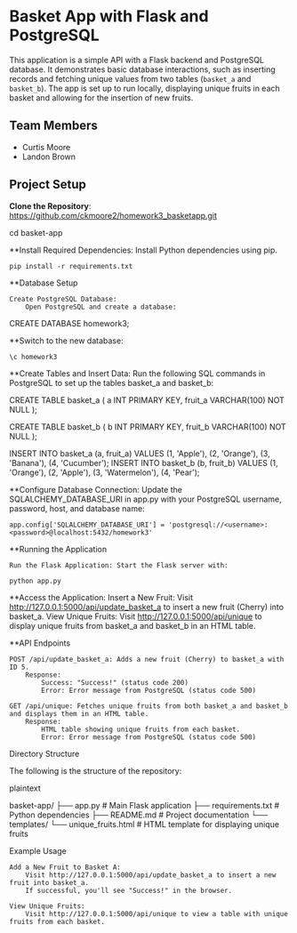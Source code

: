 # Basket App with Flask and PostgreSQL

This application is a simple API with a Flask backend and PostgreSQL database. It demonstrates basic database interactions, such as inserting records and fetching unique values from two tables (`basket_a` and `basket_b`). The app is set up to run locally, displaying unique fruits in each basket and allowing for the insertion of new fruits.

## Team Members
- Curtis Moore
- Landon Brown

## Project Setup

**Clone the Repository**:
   https://github.com/ckmoore2/homework3_basketapp.git
   
   cd basket-app

**Install Required Dependencies: Install Python dependencies using pip.

    pip install -r requirements.txt

**Database Setup

    Create PostgreSQL Database:
        Open PostgreSQL and create a database:

CREATE DATABASE homework3;

**Switch to the new database:

    \c homework3

**Create Tables and Insert Data: Run the following SQL commands in PostgreSQL to set up the tables basket_a and basket_b:

CREATE TABLE basket_a (
    a INT PRIMARY KEY,
    fruit_a VARCHAR(100) NOT NULL
);

CREATE TABLE basket_b (
    b INT PRIMARY KEY,
    fruit_b VARCHAR(100) NOT NULL
);

INSERT INTO basket_a (a, fruit_a) VALUES (1, 'Apple'), (2, 'Orange'), (3, 'Banana'), (4, 'Cucumber');
INSERT INTO basket_b (b, fruit_b) VALUES (1, 'Orange'), (2, 'Apple'), (3, 'Watermelon'), (4, 'Pear');

**Configure Database Connection: Update the SQLALCHEMY_DATABASE_URI in app.py with your PostgreSQL username, password, host, and database name:

    app.config['SQLALCHEMY_DATABASE_URI'] = 'postgresql://<username>:<password>@localhost:5432/homework3'

**Running the Application

    Run the Flask Application: Start the Flask server with:

    python app.py

**Access the Application:
        Insert a New Fruit: Visit http://127.0.0.1:5000/api/update_basket_a to insert a new fruit (Cherry) into basket_a.
        View Unique Fruits: Visit http://127.0.0.1:5000/api/unique to display unique fruits from basket_a and basket_b in an HTML table.

**API Endpoints

    POST /api/update_basket_a: Adds a new fruit (Cherry) to basket_a with ID 5.
        Response:
            Success: "Success!" (status code 200)
            Error: Error message from PostgreSQL (status code 500)

    GET /api/unique: Fetches unique fruits from both basket_a and basket_b and displays them in an HTML table.
        Response:
            HTML table showing unique fruits from each basket.
            Error: Error message from PostgreSQL (status code 500)

Directory Structure

The following is the structure of the repository:

plaintext

basket-app/
├── app.py                  # Main Flask application
├── requirements.txt        # Python dependencies
├── README.md               # Project documentation
└── templates/
    └── unique_fruits.html  # HTML template for displaying unique fruits

Example Usage

    Add a New Fruit to Basket A:
        Visit http://127.0.0.1:5000/api/update_basket_a to insert a new fruit into basket_a.
        If successful, you'll see "Success!" in the browser.

    View Unique Fruits:
        Visit http://127.0.0.1:5000/api/unique to view a table with unique fruits from each basket.

